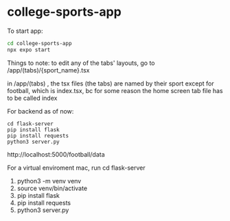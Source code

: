 # college-sports-app

To start app:
```bash
cd college-sports-app
npx expo start
```

Things to note:
to edit any of the tabs' layouts, go to /app/(tabs)/{sport_name}.tsx

in /app/(tabs) , the tsx files (the tabs) are named by their sport
except for football, which is index.tsx, bc for some reason the home
screen tab file has to be called index


For backend as of now:
```
cd flask-server
pip install flask
pip install requests
python3 server.py
```


http://localhost:5000/football/data

For a virtual enviroment mac, run
cd flask-server
1) python3 -m venv venv
2) source venv/bin/activate
3) pip install flask
4) pip install requests
5) python3 server.py